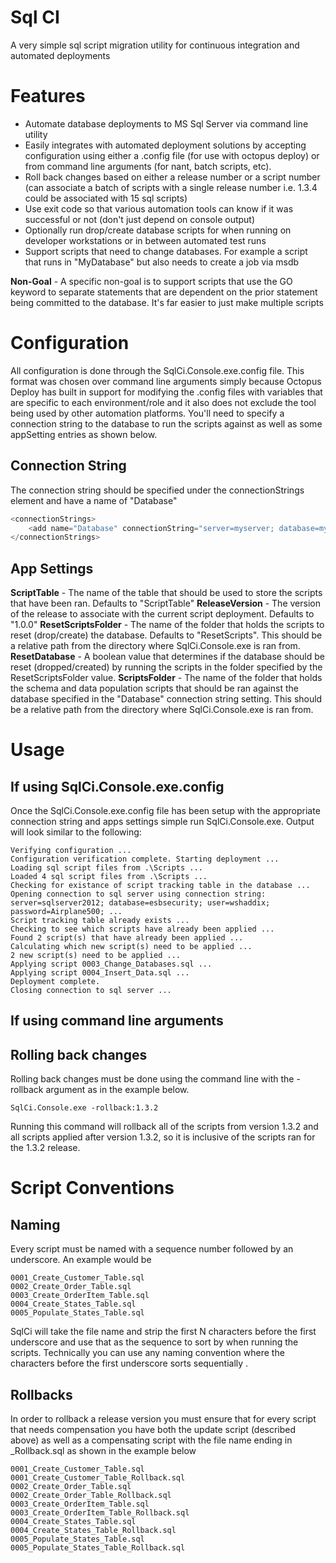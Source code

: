 # Sql CI


A very simple sql script migration utility for continuous integration and automated deployments

# Features
- Automate database deployments to MS Sql Server via command line utility
- Easily integrates with automated deployment solutions by accepting configuration using either a .config file (for use with octopus deploy) or from command line arguments (for nant, batch scripts, etc). 
- Roll back changes based on either a release number or a script number (can associate a batch of scripts with a single release number i.e. 1.3.4 could be associated with 15 sql scripts)
- Use exit code so that various automation tools can know if it was successful or not (don't just depend on console output)
- Optionally run drop/create database scripts for when running on developer workstations or in between automated test runs
- Support scripts that need to change databases. For example a script that runs in "MyDatabase" but also needs to create a job via msdb

**Non-Goal** - A specific non-goal is to support scripts that use the GO keyword to separate statements that are dependent on the prior statement being committed to the database. It's far easier to just make multiple scripts

# Configuration
All configuration is done through the SqlCi.Console.exe.config file. This format was chosen over command line arguments simply because Octopus Deploy has built in support for modifying the .config files with variables that are specific to each environment/role and it also does not exclude the tool being used by other automation platforms. You'll need to specify a connection string to the database to run the scripts against as well as some appSetting entries as shown below.

## Connection String
The connection string should be specified under the connectionStrings element and have a name of "Database"
```csharp
<connectionStrings>
	<add name="Database" connectionString="server=myserver; database=mydatabase; user=myuser; password=mypassword;"/>
</connectionStrings>
```

## App Settings
**ScriptTable** - The name of the table that should be used to store the scripts that have been ran. Defaults to "ScriptTable"
**ReleaseVersion** - The version of the release to associate with the current script deployment. Defaults to "1.0.0"
**ResetScriptsFolder** - The name of the folder that holds the scripts to reset (drop/create) the database. Defaults to "ResetScripts". This should be a relative path from the directory where SqlCi.Console.exe is ran from.
**ResetDatabase** - A boolean value that determines if the database should be reset (dropped/created) by running the scripts in the folder specified by the ResetScriptsFolder value.
**ScriptsFolder** - The name of the folder that holds the schema and data population scripts that should be ran against the database specified in the "Database" connection string setting. This should be a relative path from the directory where SqlCi.Console.exe is ran from. 

# Usage
## If using SqlCi.Console.exe.config
Once the SqlCi.Console.exe.config file has been setup with the appropriate connection string and apps settings simple run SqlCi.Console.exe. Output will look similar to the following:

	Verifying configuration ...
	Configuration verification complete. Starting deployment ...
	Loading sql script files from .\Scripts ...
	Loaded 4 sql script files from .\Scripts ...
	Checking for existance of script tracking table in the database ...
	Opening connection to sql server using connection string: server=sqlserver2012; database=esbsecurity; user=wshaddix; password=Airplane500; ...
	Script tracking table already exists ...
	Checking to see which scripts have already been applied ...
	Found 2 script(s) that have already been applied ...
	Calculating which new script(s) need to be applied ...
	2 new script(s) need to be applied ...
	Applying script 0003_Change_Databases.sql ...
	Applying script 0004_Insert_Data.sql ...
	Deployment complete.
	Closing connection to sql server ...


## If using command line arguments

## Rolling back changes
Rolling back changes must be done using the command line with the -rollback argument as in the example below.

	SqlCi.Console.exe -rollback:1.3.2

Running this command will rollback all of the scripts from version 1.3.2 and all scripts applied after version 1.3.2, so it is inclusive of the scripts ran for the 1.3.2 release.

# Script Conventions
## Naming
Every script must be named with a sequence number followed by an underscore. An example would be

	0001_Create_Customer_Table.sql
	0002_Create_Order_Table.sql
	0003_Create_OrderItem_Table.sql
	0004_Create_States_Table.sql
	0005_Populate_States_Table.sql


SqlCi will take the file name and strip the first N characters before the first underscore and use that as the sequence to sort by when running the scripts. Technically you can use any naming convention where the characters before the first underscore sorts sequentially .

## Rollbacks
In order to rollback a release version you must ensure that for every script that needs compensation you have both the update script (described above) as well as a compensating script with the file name ending in _Rollback.sql as shown in the example below

	0001_Create_Customer_Table.sql
	0001_Create_Customer_Table_Rollback.sql
	0002_Create_Order_Table.sql
	0002_Create_Order_Table_Rollback.sql
	0003_Create_OrderItem_Table.sql
	0003_Create_OrderItem_Table_Rollback.sql
	0004_Create_States_Table.sql
	0004_Create_States_Table_Rollback.sql
	0005_Populate_States_Table.sql
	0005_Populate_States_Table_Rollback.sql

